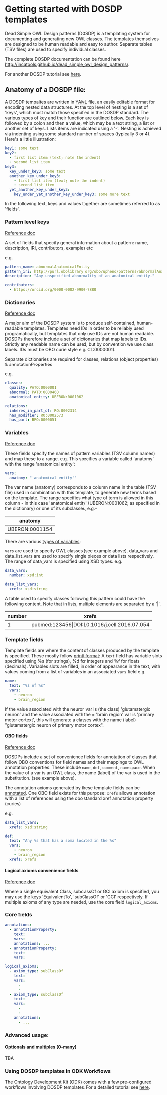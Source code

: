 # Getting started with DOSDP templates

Dead Simple OWL Design patterns (DOSDP) is a templating system for documenting and generating new OWL classes. The templates themselves are designed to be human readable and easy to author. Separate tables (TSV files) are used to specify individual classes.

The complete DOSDP documentation can be found here http://incatools.github.io/dead_simple_owl_design_patterns/.

For another DOSDP tutorial see [here](dosdp-template.md).

## Anatomy of a DOSDP file:

A DOSDP tempaltes are written in [YAML](<[url](https://en.wikipedia.org/wiki/YAML)>) file, an easily editable format for encoding nested data structures. At the top level of nesting is a set of 'keys', which must match those specified in the DOSDP standard. The various types of key and their function are outlined below. Each key is followed by a colon and then a value, which may be a text string, a list or another set of keys. Lists items are indicated using a '-'. Nesting is achieved via indenting using some standard number of spaces (typically 3 or 4). Here's a little illustration:

```yaml
key1: some text
key2:
  - first list item (text; note the indent)
  - second list item
key3:
  key_under_key3: some text
  another_key_under_key3:
    - first list item (text; note the indent)
    - second list item
  yet_another_key_under_key3:
    key_under_yet_another_key_under_key3: some more text
```

In the following text, keys and values together are sometimes referred to as 'fields'.

### Pattern level keys

[Reference doc](https://github.com/INCATools/dead_simple_owl_design_patterns/blob/master/docs/dosdp_schema.md#properties)

A set of fields that specify general information about a pattern: name, description, IRI, contributors, examples etc

e.g.

```yaml
pattern_name: abnormalAnatomicalEntity
pattern_iri: http://purl.obolibrary.org/obo/upheno/patterns/abnormalAnatomicalEntity.yaml
description: "Any unspecified abnormality of an anatomical entity."

contributors:
  - https://orcid.org/0000-0002-9900-7880
```

### Dictionaries

[Reference doc](https://github.com/INCATools/dead_simple_owl_design_patterns/blob/master/docs/dosdp_schema.md#owl-entity-dictionaries)

A major aim of the DOSDP system is to produce self-contained, human-readable templates. Templates need IDs in order to be reliably used programatically, but templates that only use IDs are not human readable. DOSDPs therefore include a set of dictionaries that map labels to IDs. Strictly any readable name can be used, but by convention we use class labels. IDs must be OBO curie style e.g. CL:0000001).

Separate dictionaries are required for classes, relations (object properties) & annotationProperties

e.g.

```yaml
classes:
  quality: PATO:0000001
  abnormal: PATO:0000460
  anatomical entity: UBERON:0001062

relations:
  inheres_in_part_of: RO:0002314
  has_modifier: RO:0002573
  has_part: BFO:0000051
```

### Variables

[Reference doc](https://github.com/INCATools/dead_simple_owl_design_patterns/blob/master/docs/dosdp_schema.md#var-types)

These fields specify the names of pattern variables (TSV column names) and map these to a range. e.g. This specifies a variable called 'anatomy' with the range 'anatomical entity':

```yaml
vars:
  anatomy: "'anatomical entity'"
```

The var name (anatomy) corresponds to a column name in the table (TSV file) used in combination with this template, to generate new terms based on the template. The range specifies what type of term is allowed in this column - in this case 'anatomical entity' (UBERON:0001062; as specified in the dictionary) or one of its subclasses, e.g.-

| anatomy        |
| -------------- |
| UBERON:0001154 |

There are various [types of variables](https://github.com/INCATools/dead_simple_owl_design_patterns/blob/master/docs/dosdp_schema.md#var-types):

`vars` are used to specify OWL classes (see example above). data_vars and data_list_vars are used to specify single pieces or data lists respectively. The range of data_vars is specified using XSD types. e.g.

```yaml
data_vars:
  number: xsd:int

data_list_vars:
  xrefs: xsd:string
```

A table used to specify classes following this pattern could have the following content. Note that in lists, multiple elements are separated by a '|'.

| number | xrefs                                         |
| ------ | --------------------------------------------- |
| 1      | pubmed:123456\|DOI:10.1016/j.cell.2016.07.054 |

### Template fields

Template fields are where the content of classes produced by the template is specified. These mostly follow [printf format](https://en.wikipedia.org/wiki/Printf_format_string): A `text` field has variable slots specified using %s (for strings), %d for integers and %f for floats (decimals). Variables slots are filled, in order of appearance in the text, with values coming from a list of variables in an associated `vars` field e.g.

```yaml
name:
  text: "%s of %s"
  vars:
    - neuron
    - brain_region
```

If the value associated with the neuron var is (the class) 'glutamatergic neuron' and the value associated with the = 'brain region' var is 'primary motor cortext', this will generate a classes with the name (label) "glutamatergic neuron of primary motor cortex".

#### OBO fields

[Reference doc](https://github.com/INCATools/dead_simple_owl_design_patterns/blob/master/docs/dosdp_schema.md#obo-fields)

DOSDPs include a set of convenience fields for annotation of classes that follow OBO conventions for field names and their mappings to OWL annotation properties. These include `name`, `def`, `comment`, `namespace`. When the value of a var is an OWL class, the name (label) of the var is used in the substitution. (see example above).

The annotation axioms generated by these template fields can be [annotated](). One OBO field exists for this purpose: `xrefs` allows annotation with a list of references using the obo standard xref annotation property (curies)

e.g.

```yaml
data_list_vars:
  xrefs: xsd:string

def:
  text: "Any %s that has a soma located in the %s"
  vars:
    - neuron
    - brain_region
  xrefs: xrefs
```

#### Logical axioms convenience fields

[Reference doc](https://github.com/INCATools/dead_simple_owl_design_patterns/blob/master/docs/dosdp_schema.md#logical-convenience-fields)

Where a single equivalent Class, subclassOf or GCI axiom is specified, you may use the keys 'EquivalentTo', 'subClassOf' or 'GCI' respectively. If multiple axioms of any type are needed, use the core field `logical_axioms`.

### Core fields

```yaml
annotations:
  - annotationProperty:
    text:
    vars:
    annotations: ...
  - annotationProperty:
    text:
    vars:

logical_axioms:
  - axiom_type: subClassOf
    text:
    vars:
      -
      -
  - axiom_type: subClassOf
    text:
    vars:
      -
      -
    annotations:
      - ...
```

### Advanced usage:

#### Optionals and multiples (0-many)

TBA

### Using DOSDP templates in ODK Workflows

The Ontology Development Kit (ODK) comes with a few pre-configured workflows involving DOSDP templates. For a detailed tutorial see [here](dosdp-odk.md).
